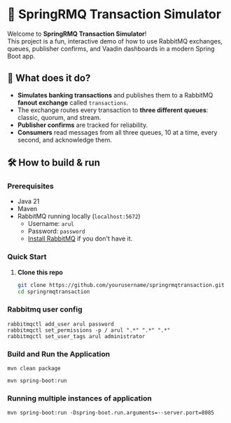 # 🐇 SpringRMQ Transaction Simulator 

Welcome to **SpringRMQ Transaction Simulator**!  
This project is a fun, interactive demo of how to use RabbitMQ exchanges, queues, publisher confirms, and Vaadin dashboards in a modern Spring Boot app.

## 🚀 What does it do?

- **Simulates banking transactions** and publishes them to a RabbitMQ **fanout exchange** called `transactions`.
- The exchange routes every transaction to **three different queues**: classic, quorum, and stream.
- **Publisher confirms** are tracked for reliability.
- **Consumers** read messages from all three queues, 10 at a time, every second, and acknowledge them.
<!-- - **Vaadin UI dashboard** shows live counters for published and confirmed messages per queue. -->

## 🛠️ How to build & run

### Prerequisites

- Java 21
- Maven
- RabbitMQ running locally (`localhost:5672`)
  - Username: `arul`
  - Password: `password`
  - [Install RabbitMQ](https://www.rabbitmq.com/download.html) if you don't have it.

### Quick Start

1. **Clone this repo**
   ```sh
   git clone https://github.com/yourusername/springrmqtransaction.git
   cd springrmqtransaction
   ```

### Rabbitmq user config 

```
rabbitmqctl add_user arul password
rabbitmqctl set_permissions -p / arul ".*" ".*" ".*"
rabbitmqctl set_user_tags arul administrator
```

### Build and Run the Application

```
mvn clean package
```

```
mvn spring-boot:run
```
### Running multiple instances of application

```
mvn spring-boot:run -Dspring-boot.run.arguments=--server.port=8085
```